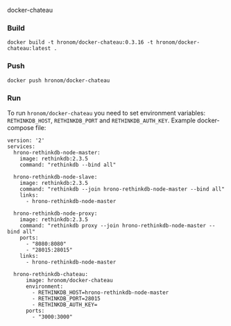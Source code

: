 docker-chateau

### Build
```
docker build -t hronom/docker-chateau:0.3.16 -t hronom/docker-chateau:latest .
```

### Push
```
docker push hronom/docker-chateau
```

### Run
To run `hronom/docker-chateau` you need to set environment variables: `RETHINKDB_HOST`, `RETHINKDB_PORT` and `RETHINKDB_AUTH_KEY`.
Example docker-compose file:
```
version: '2'
services:
  hrono-rethinkdb-node-master:
    image: rethinkdb:2.3.5
    command: "rethinkdb --bind all"

  hrono-rethinkdb-node-slave:
    image: rethinkdb:2.3.5
    command: "rethinkdb --join hrono-rethinkdb-node-master --bind all"
    links:
      - hrono-rethinkdb-node-master

  hrono-rethinkdb-node-proxy:
    image: rethinkdb:2.3.5
    command: "rethinkdb proxy --join hrono-rethinkdb-node-master --bind all"
    ports:
      - "8080:8080"
      - "28015:28015"
    links:
      - hrono-rethinkdb-node-master

  hrono-rethinkdb-chateau:
      image: hronom/docker-chateau
      environment:
        - RETHINKDB_HOST=hrono-rethinkdb-node-master
        - RETHINKDB_PORT=28015
        - RETHINKDB_AUTH_KEY=
      ports:
        - "3000:3000"
```
